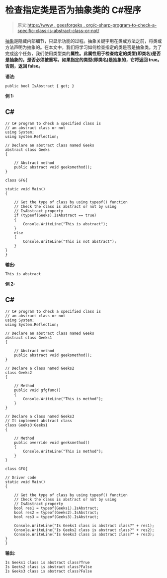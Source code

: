 # 检查指定类是否为抽象类的 C#程序

> 原文:[https://www . geesforgeks . org/c-sharp-program-to-check-a-specific-class-is-abstract-class-or-not/](https://www.geeksforgeeks.org/c-sharp-program-to-check-a-specified-class-is-an-abstract-class-or-not/)

[抽象](https://www.geeksforgeeks.org/c-sharp-abstraction/)是隐藏内部细节，只显示功能的过程。抽象关键字用在类或方法之前，将类或方法声明为抽象的。在本文中，我们将学习如何检查指定的类是否是抽象类。为了完成这个任务，我们使用类型类的**属性。此属性用于检查给定的类型(即类名)是否是抽象的，是否必须被重写。如果指定的类型(即类名)是抽象的，它将返回 true。否则，返回 false。**

**语法**:

```
public bool IsAbstract { get; }
```

**例 1:**

## C#

```
// C# program to check a specified class is
// an abstract class or not
using System;
using System.Reflection;

// Declare an abstract class named Geeks
abstract class Geeks 
{

    // Abstract method
    public abstract void geeksmethod();
}

class GFG{

static void Main()
{

    // Get the type of class by using typeof() function
    // Check the class is abstract or not by using
    // IsAbstract property
    if (typeof(Geeks).IsAbstract == true) 
    {
        Console.WriteLine("This is abstract");
    }
    else 
    {
        Console.WriteLine("This is not abstract");
    }
}
}
```

**输出:**

```
This is abstract
```

**例 2:**

## C#

```
// C# program to check a specified class is
// an abstract class or not
using System;
using System.Reflection;

// Declare an abstract class named Geeks
abstract class Geeks1 
{

    // Abstract method
    public abstract void geeksmethod();
}

// Declare a class named Geeks2
class Geeks2
{

    // Method 
    public void gfgfunc()
    {
        Console.WriteLine("This is method");
    }
}

// Declare a class named Geeks3
// It implement abstract class
class Geeks3:Geeks1 
{ 

    // Method 
    public override void geeksmethod()
    {
        Console.WriteLine("This is method");
    }
}

class GFG{

// Driver code
static void Main()
{

    // Get the type of class by using typeof() function
    // Check the class is abstract or not by using
    // IsAbstract property
    bool res1 = typeof(Geeks1).IsAbstract;
    bool res2 = typeof(Geeks2).IsAbstract;
    bool res3 = typeof(Geeks3).IsAbstract;

    Console.WriteLine("Is Geeks1 class is abstract class?" + res1);
    Console.WriteLine("Is Geeks2 class is abstract class?" + res2);
    Console.WriteLine("Is Geeks3 class is abstract class?" + res3);
}
}
```

**输出:**

```
Is Geeks1 class is abstract class?True
Is Geeks2 class is abstract class?False
Is Geeks3 class is abstract class?False
```